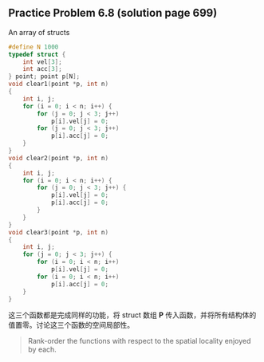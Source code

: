 ## Practice Problem 6.8 (solution page 699)

An array of structs

```c
#define N 1000
typedef struct {
	int vel[3];
	int acc[3];
} point; point p[N];
void clear1(point *p, int n)
{
	int i, j;
	for (i = 0; i < n; i++) {
		for (j = 0; j < 3; j++)
			p[i].vel[j] = 0;
		for (j = 0; j < 3; j++)
			p[i].acc[j] = 0;
	}
}
void clear2(point *p, int n)
{
	int i, j;
	for (i = 0; i < n; i++) {
		for (j = 0; j < 3; j++) {
			p[i].vel[j] = 0;
			p[i].acc[j] = 0;
		}
	}
}
void clear3(point *p, int n)
{
	int i, j;
 	for (j = 0; j < 3; j++) {
 		for (i = 0; i < n; i++)
 			p[i].vel[j] = 0;
 		for (i = 0; i < n; i++)
			p[i].acc[j] = 0;
	}
}
```

这三个函数都是完成同样的功能，将 struct 数组 **P** 传入函数，并将所有结构体的值置零。讨论这三个函数的空间局部性。

> Rank-order the functions with respect to the spatial locality enjoyed by each.

